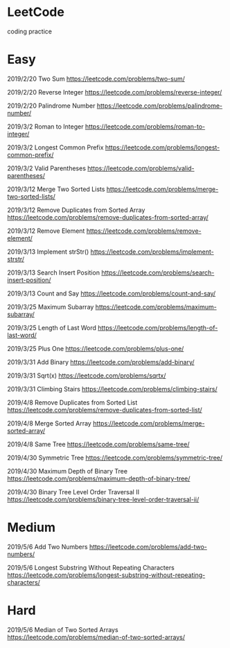 # LeetCode
coding practice

# Easy

2019/2/20 Two Sum https://leetcode.com/problems/two-sum/

2019/2/20 Reverse Integer https://leetcode.com/problems/reverse-integer/

2019/2/20 Palindrome Number https://leetcode.com/problems/palindrome-number/

2019/3/2 Roman to Integer https://leetcode.com/problems/roman-to-integer/

2019/3/2 Longest Common Prefix https://leetcode.com/problems/longest-common-prefix/

2019/3/2 Valid Parentheses https://leetcode.com/problems/valid-parentheses/

2019/3/12 Merge Two Sorted Lists https://leetcode.com/problems/merge-two-sorted-lists/

2019/3/12 Remove Duplicates from Sorted Array https://leetcode.com/problems/remove-duplicates-from-sorted-array/

2019/3/12 Remove Element https://leetcode.com/problems/remove-element/

2019/3/13 Implement strStr() https://leetcode.com/problems/implement-strstr/

2019/3/13 Search Insert Position https://leetcode.com/problems/search-insert-position/

2019/3/13 Count and Say https://leetcode.com/problems/count-and-say/

2019/3/25 Maximum Subarray https://leetcode.com/problems/maximum-subarray/

2019/3/25 Length of Last Word https://leetcode.com/problems/length-of-last-word/

2019/3/25 Plus One https://leetcode.com/problems/plus-one/

2019/3/31 Add Binary https://leetcode.com/problems/add-binary/

2019/3/31 Sqrt(x) https://leetcode.com/problems/sqrtx/

2019/3/31 Climbing Stairs https://leetcode.com/problems/climbing-stairs/

2019/4/8 Remove Duplicates from Sorted List https://leetcode.com/problems/remove-duplicates-from-sorted-list/

2019/4/8 Merge Sorted Array https://leetcode.com/problems/merge-sorted-array/

2019/4/8 Same Tree https://leetcode.com/problems/same-tree/

2019/4/30 Symmetric Tree https://leetcode.com/problems/symmetric-tree/

2019/4/30 Maximum Depth of Binary Tree https://leetcode.com/problems/maximum-depth-of-binary-tree/

2019/4/30 Binary Tree Level Order Traversal II https://leetcode.com/problems/binary-tree-level-order-traversal-ii/

# Medium

2019/5/6 Add Two Numbers https://leetcode.com/problems/add-two-numbers/

2019/5/6 Longest Substring Without Repeating Characters https://leetcode.com/problems/longest-substring-without-repeating-characters/

# Hard

2019/5/6 Median of Two Sorted Arrays https://leetcode.com/problems/median-of-two-sorted-arrays/
